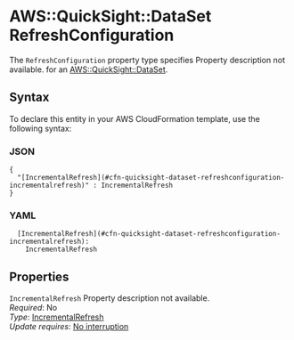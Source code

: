 # AWS::QuickSight::DataSet RefreshConfiguration<a name="aws-properties-quicksight-dataset-refreshconfiguration"></a>

<a name="aws-properties-quicksight-dataset-refreshconfiguration-description"></a>The `RefreshConfiguration` property type specifies Property description not available\. for an [AWS::QuickSight::DataSet](aws-resource-quicksight-dataset.md)\.

## Syntax<a name="aws-properties-quicksight-dataset-refreshconfiguration-syntax"></a>

To declare this entity in your AWS CloudFormation template, use the following syntax:

### JSON<a name="aws-properties-quicksight-dataset-refreshconfiguration-syntax.json"></a>

```
{
  "[IncrementalRefresh](#cfn-quicksight-dataset-refreshconfiguration-incrementalrefresh)" : IncrementalRefresh
}
```

### YAML<a name="aws-properties-quicksight-dataset-refreshconfiguration-syntax.yaml"></a>

```
  [IncrementalRefresh](#cfn-quicksight-dataset-refreshconfiguration-incrementalrefresh): 
    IncrementalRefresh
```

## Properties<a name="aws-properties-quicksight-dataset-refreshconfiguration-properties"></a>

`IncrementalRefresh`  <a name="cfn-quicksight-dataset-refreshconfiguration-incrementalrefresh"></a>
Property description not available\.  
*Required*: No  
*Type*: [IncrementalRefresh](aws-properties-quicksight-dataset-incrementalrefresh.md)  
*Update requires*: [No interruption](https://docs.aws.amazon.com/AWSCloudFormation/latest/UserGuide/using-cfn-updating-stacks-update-behaviors.html#update-no-interrupt)